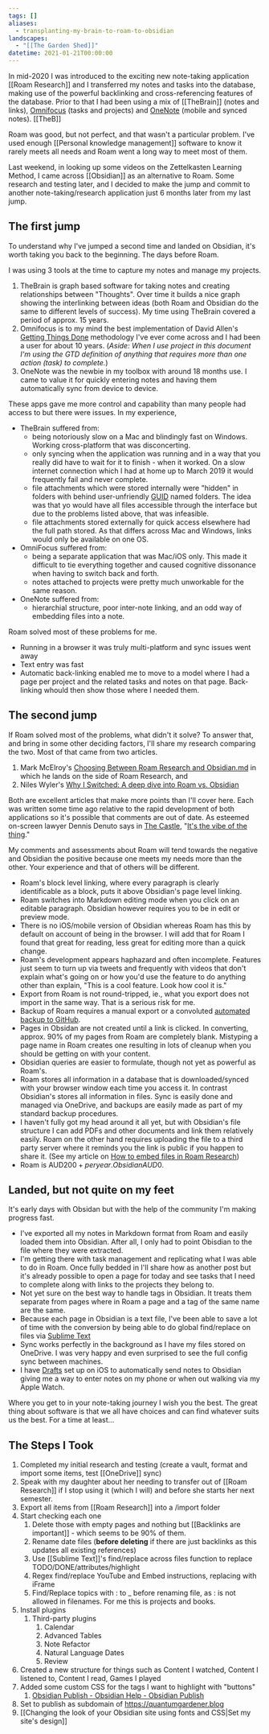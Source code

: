 ```yaml
---
tags: []
aliases:
  - transplanting-my-brain-to-roam-to-obsidian
landscapes:
  - "[[The Garden Shed]]"
datetime: 2021-01-21T00:00:00
---
```

In mid-2020 I was introduced to the exciting new note-taking application [[Roam Research]] and I transferred my notes and tasks into the database, making use of the powerful backlinking and cross-referencing features of the database. Prior to that I had been using a mix of [[TheBrain]] (notes and links), [Omnifocus](https://www.omnigroup.com/omnifocus/) (tasks and projects) and [OneNote](https://www.onenote.com) (mobile and synced notes). [[TheB]]

Roam was good, but not perfect, and that wasn't a particular problem. I've used enough [[Personal knowledge management]] software to know it rarely meets all needs and Roam went a long way to meet most of them.

Last weekend, in looking up some videos on the Zettelkasten Learning Method, I came across [[Obsidian]] as an alternative to Roam. Some research and testing later, and I decided to make the jump and commit to another note-taking/research application just 6 months later from my last jump.

## The first jump
To understand why I've jumped a second time and landed on Obsidian, it's worth taking you back to the beginning. The days before Roam.

I was using 3 tools at the time to capture my notes and manage my projects. 

1. TheBrain is graph based software for taking notes and creating relationships between "Thoughts". Over time it builds a nice graph showing the interlinking between ideas (both Roam and Obsidian do the same to different levels of success). My time using TheBrain covered a period of approx. 15 years.
2. Omnifocus is to my mind the best implementation of David Allen's [Getting Things Done](https://gettingthingsdone.com/) methodology I've ever come across and I had been a user for about 10 years. (*Aside: When I use project in this document I'm using the GTD definition of anything that requires more than one action (task) to complete.*)
3. OneNote was the newbie in my toolbox with around 18 months use. I came to value it for quickly entering notes and having them automatically sync from device to device.

These apps gave me more control and capability than many people had access to but there were issues. In my experience,

- TheBrain suffered from:
	- being notoriously slow on a Mac and blindingly fast on Windows. Working cross-platform that was disconcerting.
	- only syncing when the application was running and in a way that you really did have to wait for it to finish - when it worked. On a slow internet connection which I had at home up to March 2019 it would frequently fail and never complete.
	- file attachments which were stored internally were "hidden" in folders with behind user-unfriendly [GUID](https://en.wikipedia.org/wiki/Universally_unique_identifier) named folders. The idea was that yo would have all files accessible through the interface but due to the problems listed above, that was infeasible. 
	- file attachments stored externally for quick access elsewhere had the full path stored. As that differs across Mac and Windows, links would only be available on one OS.
- OmniFocus suffered from:
	- being a separate application that was Mac/iOS only. This made it difficult to tie everything together and caused cognitive dissonance when having to switch back and forth.
	- notes attached to projects were pretty much unworkable for the same reason.
- OneNote suffered from:
	- hierarchial structure, poor inter-note linking, and an odd way of embedding files into a note.

Roam solved most of these problems for me.
- Running in a browser it was truly multi-platform and sync issues went away
- Text entry was fast
- Automatic back-linking enabled me to move to a model where I had a page per project and the related tasks and notes on that page. Back-linking whould then show those where I needed them.

## The second jump
If Roam solved most of the problems, what didn't it solve? To answer that, and bring in some other deciding factors, I'll share my research comparing the two. Most of that came from two articles.

1. Mark McElroy's [Choosing Between Roam Research and Obsidian.md](https://markmcelroy.com/how-to-choose-between-roam-and-obsidian/) in which he lands on the side of Roam Research, and
2. Niles Wyler's [Why I Switched: A deep dive into Roam vs. Obsidian](https://nileswyler.medium.com/why-i-switched-a-deep-dive-into-roam-vs-obsidian-df1a394971ff#b59b)

Both are excellent articles that make more points than I'll cover here. Each was written some time ago relative to the rapid development of both applications so it's possible that comments are out of date. As esteemed on-screen lawyer Dennis Denuto says in [The Castle](https://www.imdb.com/title/tt0118826/), "[It's the vibe of the thing](https://www.youtube.com/watch?v=wJuXIq7OazQ)."

My comments and assessments about Roam will tend towards the negative and Obsidian the positive because one meets my needs more than the other. Your experience and that of others will be different.

- Roam's block level linking, where every paragraph is clearly identificable as a block, puts it above Obsidian's page level linking.
- Roam switches into Markdown editing mode when you click on an editable paragraph. Obsidian however requires you to be in edit or preview mode.
- There is no iOS/mobile version of Obsidian whereas Roam has this by default on account of being in the browser. I will add that for Roam I found that great for reading, less great for editing more than a quick change.
- Roam's development appears haphazard and often incomplete. Features just seem to turn up via tweets and frequently with videos that don't explain what's going on or how you'd use the feature to do anything other than explain, "This is a cool feature. Look how cool it is."
- Export from Roam is not round-tripped, ie., what you export does not import in the same way. That is a serious risk for me.
- Backup of Roam requires a manual export or a convoluted [automated backup to GitHub](https://eriknewhard.com/blog/backup-roam-in-github).
- Pages in Obsidan are not created until a link is clicked. In converting, approx. 90% of my pages from Roam are completely blank. Mistyping a page name in Roam creates one resulting in lots of cleanup when you should be getting on with your content.
- Obsidian queries are easier to formulate, though not yet as powerful as Roam's.
- Roam stores all information in a database that is downloaded/synced with your browser window each time you access it. In contrast Obsidian's stores all information in files. Sync is easily done and managed via OneDrive, and backups are easily made as part of my standard backup procedures.
- I haven't fully got my head around it all yet, but with Obsidian's file structure I can add PDFs and other documents and link them relatively easily. Roam on the other hand requires uploading the file to a third party server where it reminds you the link is public if you happen to share it. (See my article on [How to embed files in Roam Research](https://quantumgardener.blog/how-to-embed-one-drive-files-in-roam-research))
- Roam is AUD$200+ per year. Obsidian AUD$0.

## Landed, but not quite on my feet
It's early days with Obsidan but with the help of the community I'm making progress fast.

- I've exported all my notes in Markdown format from Roam and easily loaded them into Obsidian. After all, I only had to point Obisdian to the file where they were extracted.
- I'm getting there with task management and replicating what I was able to do in Roam. Once fully bedded in I'll share how as another post but it's already possible to open a page for today and see tasks that I need to complete along with links to the projects they belong to.
- Not yet sure on the best way to handle tags in Obsidian. It treats them separate from pages where in Roam a page and a tag of the same name are the same.
- Because each page in Obsidian is a text file, I've been able to save a lot of time with the conversion by being able to do global find/replace on files via [Sublime Text](https://www.sublimetext.com/)
- Sync works perfectly in the background as I have my files stored on OneDrive. I was very happy and even surprised to see the full config sync between machines.
- I have [Drafts](https://getdrafts.com) set up on iOS to automatically send notes to Obsidian giving me a way to enter notes on my phone or when out walking via my Apple Watch.

Where you get to in your note-taking journey I wish you the best. The great thing about software is that we all have choices and can find whatever suits us the best. For a time at least...

## The Steps I Took
1. Completed my initial research and testing (create a vault, format and import some items, test [[OneDrive]] sync)
2. Speak with my daughter about her needing to transfer out of [[Roam Research]] if I stop using it (which I will) and before she starts her next semester.
3. Export all items from [[Roam Research]] into a /import folder
4. Start checking each one
	1. Delete those with empty pages and nothing but [[Backlinks are important]] - which seems to be 90% of them.
	2. Rename date files (**before deleting** if there are just backlinks as this updates all existing references)
	3. Use [[Sublime Text]]'s find/replace across files function to replace TODO/DONE/attributes/highlight
	4. Regex find/replace YouTube and Embed instructions, replacing with iFrame
	5. Find/Replace topics with : to _ before renaming file, as : is not allowed in filenames. For me this is projects and books.
5. Install plugins
	1. Third-party plugins
		1. Calendar
		2. Advanced Tables
		3. Note Refactor
		5. Natural Language Dates
		6. Review
6. Created a new structure for things such as Content I watched, Content I listened to, Content I read, Games I played
7. Added some custom CSS for the tags I want to highlight with "buttons"
	1. [Obsidian Publish - Obsidian Help - Obsidian Publish](https://publish.obsidian.md/help/Licenses+%26+add-on+services/Obsidian+Publish)
8. Set to publish as subdomain of https://quantumgardener.blog
9. [[Changing the look of your Obsidian site using fonts and CSS|Set my site's design]]

